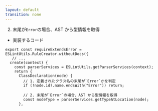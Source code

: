 ```yaml
---
layout: default
transition: none
---
```


<style scoped>
.slidev-vclick-hidden {
  display: none;
}
</style>

<div class="_bullet">

2. 末尾が`Error`の場合、AST から型情報を取得

* 実装するコード

</div>

```ts{3-12}
export const requireExtendsError = ESLintUtils.RuleCreator.withoutDocs({
   // ...
  create(context) {
    const parserServices = ESLintUtils.getParserServices(context);
    return {
      ClassDeclaration(node) {
        // 1. 定義されたクラス名の末尾が`Error`かを判定
        if (!node.id?.name.endsWith("Error")) return;

        // 2. 末尾が`Error`の場合、AST から型情報を取得
        const nodeType = parserServices.getTypeAtLocation(node);
      },
```

<!-- 
これらの内容を踏まえて、実装するコードはこちらのようになります  

ここまでのコードをまとめると、AST を元に、定義されたクラス名の末尾が Error かを判定し、末尾が Error の場合、ASTから型情報を取得しています。

ここまでで、AST から型情報を取得する実装が完了したので、
-->